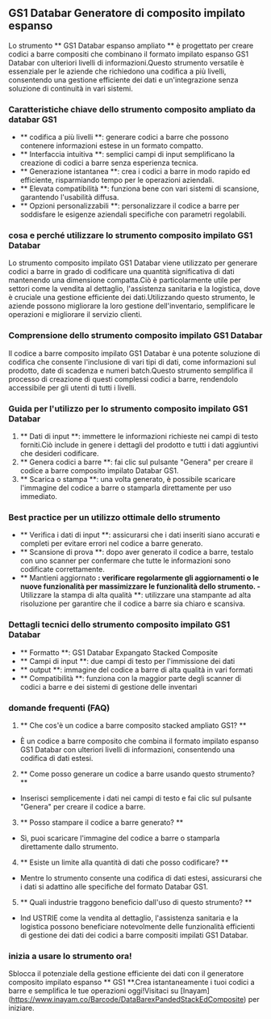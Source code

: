 ## GS1 Databar Generatore di composito impilato espanso

Lo strumento ** GS1 Databar espanso ampliato ** è progettato per creare codici a barre compositi che combinano il formato impilato espanso GS1 Databar con ulteriori livelli di informazioni.Questo strumento versatile è essenziale per le aziende che richiedono una codifica a più livelli, consentendo una gestione efficiente dei dati e un'integrazione senza soluzione di continuità in vari sistemi.

### Caratteristiche chiave dello strumento composito ampliato da databar GS1

- ** codifica a più livelli **: generare codici a barre che possono contenere informazioni estese in un formato compatto.
- ** Interfaccia intuitiva **: semplici campi di input semplificano la creazione di codici a barre senza esperienza tecnica.
- ** Generazione istantanea **: crea i codici a barre in modo rapido ed efficiente, risparmiando tempo per le operazioni aziendali.
- ** Elevata compatibilità **: funziona bene con vari sistemi di scansione, garantendo l'usabilità diffusa.
- ** Opzioni personalizzabili **: personalizzare il codice a barre per soddisfare le esigenze aziendali specifiche con parametri regolabili.

### cosa e perché utilizzare lo strumento composito impilato GS1 Databar

Lo strumento composito impilato GS1 Databar viene utilizzato per generare codici a barre in grado di codificare una quantità significativa di dati mantenendo una dimensione compatta.Ciò è particolarmente utile per settori come la vendita al dettaglio, l'assistenza sanitaria e la logistica, dove è cruciale una gestione efficiente dei dati.Utilizzando questo strumento, le aziende possono migliorare la loro gestione dell'inventario, semplificare le operazioni e migliorare il servizio clienti.

### Comprensione dello strumento composito impilato GS1 Databar

Il codice a barre composito impilato GS1 Databar è una potente soluzione di codifica che consente l'inclusione di vari tipi di dati, come informazioni sul prodotto, date di scadenza e numeri batch.Questo strumento semplifica il processo di creazione di questi complessi codici a barre, rendendolo accessibile per gli utenti di tutti i livelli.

### Guida per l'utilizzo per lo strumento composito impilato GS1 Databar

1. ** Dati di input **: immettere le informazioni richieste nei campi di testo forniti.Ciò include in genere i dettagli del prodotto e tutti i dati aggiuntivi che desideri codificare.
2. ** Genera codici a barre **: fai clic sul pulsante "Genera" per creare il codice a barre composito impilato Databar GS1.
3. ** Scarica o stampa **: una volta generato, è possibile scaricare l'immagine del codice a barre o stamparla direttamente per uso immediato.

### Best practice per un utilizzo ottimale dello strumento

- ** Verifica i dati di input **: assicurarsi che i dati inseriti siano accurati e completi per evitare errori nel codice a barre generato.
- ** Scansione di prova **: dopo aver generato il codice a barre, testalo con uno scanner per confermare che tutte le informazioni sono codificate correttamente.
- ** Mantieni aggiornato **: verificare regolarmente gli aggiornamenti o le nuove funzionalità per massimizzare le funzionalità dello strumento.
-** Utilizzare la stampa di alta qualità **: utilizzare una stampante ad alta risoluzione per garantire che il codice a barre sia chiaro e scansiva.

### Dettagli tecnici dello strumento composito impilato GS1 Databar

- ** Formatto **: GS1 Databar Expangato Stacked Composite
- ** Campi di input **: due campi di testo per l'immissione dei dati
- ** output **: immagine del codice a barre di alta qualità in vari formati
- ** Compatibilità **: funziona con la maggior parte degli scanner di codici a barre e dei sistemi di gestione delle inventari

### domande frequenti (FAQ)

1. ** Che cos'è un codice a barre composito stacked ampliato GS1? **
- È un codice a barre composito che combina il formato impilato espanso GS1 Databar con ulteriori livelli di informazioni, consentendo una codifica di dati estesi.

2. ** Come posso generare un codice a barre usando questo strumento? **
- Inserisci semplicemente i dati nei campi di testo e fai clic sul pulsante "Genera" per creare il codice a barre.

3. ** Posso stampare il codice a barre generato? **
- Sì, puoi scaricare l'immagine del codice a barre o stamparla direttamente dallo strumento.

4. ** Esiste un limite alla quantità di dati che posso codificare? **
- Mentre lo strumento consente una codifica di dati estesi, assicurarsi che i dati si adattino alle specifiche del formato Databar GS1.

5. ** Quali industrie traggono beneficio dall'uso di questo strumento? **
- Ind USTRIE come la vendita al dettaglio, l'assistenza sanitaria e la logistica possono beneficiare notevolmente delle funzionalità efficienti di gestione dei dati dei codici a barre compositi impilati GS1 Databar.

### inizia a usare lo strumento ora!

Sblocca il potenziale della gestione efficiente dei dati con il generatore composito impilato espanso ** GS1 **.Crea istantaneamente i tuoi codici a barre e semplifica le tue operazioni oggi!Visitaci su [Inayam] (https://www.inayam.co/Barcode/DataBarexPandedStackEdComposite) per iniziare.